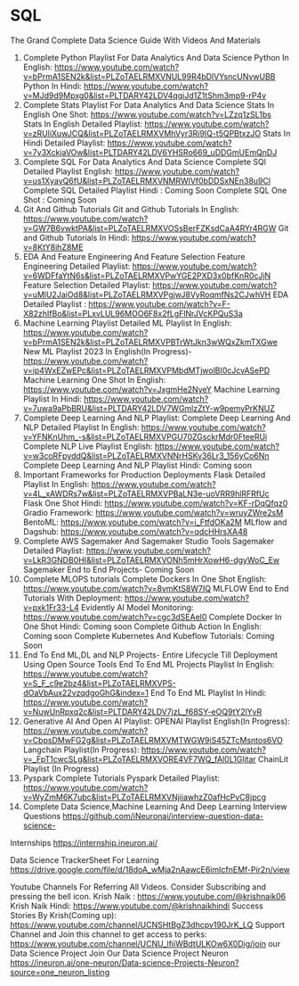# SQL
The Grand Complete Data Science Guide With Videos And Materials
1. Complete Python Playlist For Data Analytics And Data Science
Python In English: https://www.youtube.com/watch?v=bPrmA1SEN2k&list=PLZoTAELRMXVNUL99R4bDlVYsncUNvwUBB
Python In Hindi: https://www.youtube.com/watch?v=MJd9d9Mpxg0&list=PLTDARY42LDV4qqiJd1Z1tShm3mp9-rP4v
2. Complete Stats Playlist For Data Analytics And Data Science
Stats In English One Shot: https://www.youtube.com/watch?v=LZzq1zSL1bs
Stats In English Detailed Playlist: https://www.youtube.com/watch?v=zRUliXuwJCQ&list=PLZoTAELRMXVMhVyr3Ri9IQ-t5QPBtxzJO
Stats In Hindi Detailed Playlist: https://www.youtube.com/watch?v=7y3XckjaVOw&list=PLTDARY42LDV6YHSRo669_uDDGmUEmQnDJ
3. Complete SQL For Data Analytics And Data Science
Complete SQl Detailed Playlist English: https://www.youtube.com/watch?v=us1XyayQ6fU&list=PLZoTAELRMXVNMRWlVf0bDDSxNEn38u9Cl
Complete SQL Detailed Playlist Hindi : Coming Soon
Complete SQL One Shot : Coming Soon
4. Git And Github Tutorials
Git and Github Tutorials In English: https://www.youtube.com/watch?v=GW7B6vwktPA&list=PLZoTAELRMXVOSsBerFZKsdCaA4RYr4RGW
Git and Github Tutorials In Hindi: https://www.youtube.com/watch?v=8KtY8ihZ8ME
5. EDA And Feature Engineering And Feature Selection
Feature Engineering Detailed Playlist: https://www.youtube.com/watch?v=6WDFfaYtN6s&list=PLZoTAELRMXVPwYGE2PXD3x0bfKnR0cJjN
Feature Selection Detailed Playlist: https://www.youtube.com/watch?v=uMlU2JaiOd8&list=PLZoTAELRMXVPgjwJ8VyRoqmfNs2CJwhVH
EDA Detailed Playlist : https://www.youtube.com/watch?v=F-X82zhIfBo&list=PLxvLUL96MOO6F8x2fLgFlNrJVcKPQuS3a
6. Machine Learning Playlist
Detailed ML Playlist In English: https://www.youtube.com/watch?v=bPrmA1SEN2k&list=PLZoTAELRMXVPBTrWtJkn3wWQxZkmTXGwe
New ML Playlist 2023 In English(In Progress)- https://www.youtube.com/watch?v=ip4WxEZwEPc&list=PLZoTAELRMXVPMbdMTjwolBI0cJcvASePD
Machine Learning One Shot In English: https://www.youtube.com/watch?v=JxgmHe2NyeY
Machine Learning Playlist In Hindi: https://www.youtube.com/watch?v=7uwa9aPbBRU&list=PLTDARY42LDV7WGmlzZtY-w9pemyPrKNUZ
7. Complete Deep Learning And NLP Playlist:
Complete Deep Learning And NLP Detailed Playlist In English: https://www.youtube.com/watch?v=YFNKnUhm_-s&list=PLZoTAELRMXVPGU70ZGsckrMdr0FteeRUi
Complete NLP Live Playlist English: https://www.youtube.com/watch?v=w3coRFpyddQ&list=PLZoTAELRMXVNNrHSKv36Lr3_156yCo6Nn
Complete Deep Learning And NLP Playlist Hindi: Coming soon
8. Important Frameworks for Production Deployments
Flask Detailed Playlist In English: https://www.youtube.com/watch?v=4L_xAWDRs7w&list=PLZoTAELRMXVPBaLN3e-uoVRR9hlRFRfUc
Flask One Shot Hindi: https://www.youtube.com/watch?v=KF-rDqQfqz0
Gradio Framework: https://www.youtube.com/watch?v=wruyZWre2sM
BentoML: https://www.youtube.com/watch?v=i_FtfdOKa2M
MLflow and Dagshub: https://www.youtube.com/watch?v=qdcHHrsXA48
9. Complete AWS Sagemaker And Sagemaker Studio Tools
Sagemaker Detailed Playlist: https://www.youtube.com/watch?v=LkR3GNDB0HI&list=PLZoTAELRMXVONh5mHrXowH6-dgyWoC_Ew
Sagemaker End to End Projects- Coming Soon
10. Complete MLOPS tutorials
Complete Dockers In One Shot English: https://www.youtube.com/watch?v=8vmKtS8W7IQ
MLFLOW End to End Tutorials With Deployment: https://www.youtube.com/watch?v=pxk1Fr33-L4
Evidently AI Model Monitoring: https://www.youtube.com/watch?v=cgc3dSEAel0
Complete Docker In One Shot Hindi: Coming soon
Complete Github Action In English: Coming soon
Complete Kubernetes And Kubeflow Tutorials: Coming Soon
11. End To End ML,DL and NLP Projects- Entire Lifecycle Till Deployment Using Open Source Tools
End To End ML Projects Playlist In English: https://www.youtube.com/watch?v=S_F_c9e2bz4&list=PLZoTAELRMXVPS-dOaVbAux22vzqdgoGhG&index=1
End To End ML Playlist In Hindi: https://www.youtube.com/watch?v=NuwUnRpxq2c&list=PLTDARY42LDV7jzL_f68SY-eOQ9tY2lYvR
12. Generative AI And Open AI Playlist:
OPENAI Playlist English(In Progress): https://www.youtube.com/watch?v=CbpsDMwFG2g&list=PLZoTAELRMXVMTWGW9iS45ZTcMsntos6VO
Langchain Playlist(In Progress): https://www.youtube.com/watch?v=_FpT1cwcSLg&list=PLZoTAELRMXVORE4VF7WQ_fAl0L1Gljtar
ChainLit Playlist (In Progress)
13. Pyspark Complete Tutorials
Pyspark Detailed Playlist: https://www.youtube.com/watch?v=WyZmM6K7ubc&list=PLZoTAELRMXVNjiiawhzZ0afHcPvC8jpcg
14. Complete Data Science,Machine Learning And Deep Learning Interview Questions
https://github.com/iNeuronai/interview-question-data-science-

Internships
https://internship.ineuron.ai/

Data Science TrackerSheet For Learning
https://drive.google.com/file/d/18doA_wMja2nAawcE6imIcfnEMf-Pir2n/view

Youtube Channels For Referring All Videos. Consider Subscribing and pressing the bell icon.
Krish Naik : https://www.youtube.com/@krishnaik06
Krish Naik Hindi: https://www.youtube.com/@krishnaikhindi
Success Stories By Krish(Coming up): https://www.youtube.com/channel/UCNSHtBgZ3dhcpv190JrK_LQ
Support Channel and Join this channel to get access to perks: https://www.youtube.com/channel/UCNU_lfiiWBdtULKOw6X0Dig/join our Data Science Project
Join Our Data Science Project Neuron
https://ineuron.ai/one-neuron/Data-science-Projects-Neuron?source=one_neuron_listing

